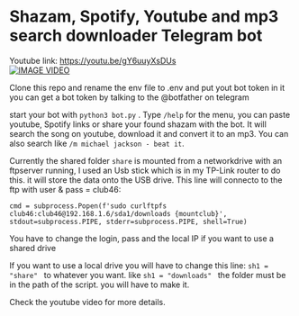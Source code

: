 # Shazam, Spotify, Youtube and mp3 search downloader Telegram bot<br />

Youtube link: https://youtu.be/gY6uuyXsDUs <br />
[![IMAGE VIDEO](https://img.youtube.com/vi/gY6uuyXsDUs/0.jpg)](https://www.youtube.com/watch?v=gY6uuyXsDUs)<br />

Clone this repo and rename the env file to .env and put yout bot token in it<br />
you can get a bot token by talking to the @botfather on telegram <br />


start your bot with  `python3 bot.py` . 
Type `/help` for the menu, you can paste youtube, Spotify links or share your found shazam with the bot. 
It will search the song on youtube, download it and convert it to an mp3. 
You can also search like `/m michael jackson - beat it`. 

Currently the shared folder `share` is mounted from a networkdrive with an ftpserver running, I used an Usb stick which is in my TP-Link router to do this.
it will store the data onto the USB drive.
This line will connecto to the ftp with user & pass = club46:

`cmd = subprocess.Popen(f'sudo curlftpfs club46:club46@192.168.1.6/sda1/downloads {mountclub}',
                                  stdout=subprocess.PIPE, stderr=subprocess.PIPE, shell=True)`
                                  
You have to change the login, pass and the local IP if you want to use a shared drive

If you want to use a local drive you will have to change this line: 
`sh1 = "share" ` to whatever you want. like `sh1 = "downloads" ` 
the folder must be in the path of the script. you will have to make it.  

                                 

Check the youtube video for more details. 


